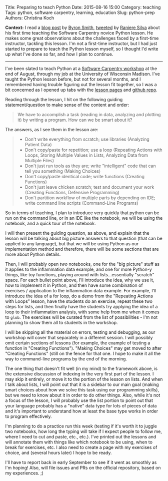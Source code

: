 Title: Preparing to teach Python
Date: 2015-08-16 15:00
Category: teaching
Tags: python, software carpentry, learning, education
Slug: python-prep
Authors: Christina Koch

**Context:** I read a [blog post](http://blog.byronjsmith.com/swc-python-lesson.html) by [Byron Smith](https://twitter.com/ByronJSmith), [tweeted](https://twitter.com/rgaiacs/status/632519587679084544) by [Raniere Silva](https://twitter.com/rgaiacs) about his first time teaching the Software Carpentry novice Python lesson.  He makes some great observations about the challenges 
faced by a first-time instructor, tackling this lesson.  I'm not a first-time instructor, but I had just started to prepare to teach the Python lesson myself, so I thought I'd write up what I've done so far, and how I plan to 
continue.  

<hr>

I've been slated to teach Python at a [Software Carpentry workshop](http://uw-madison-aci.github.io/2015-08-26-uw-madison/) at the 
end of August, through my job at the University of Wisconsin Madison.  I've 
taught the Python lesson before, but not for several months, and I remembered 
having trouble figuring out the lesson fit together, so I was a bit 
concerned as I opened up tabs with the [lesson pages](http://swcarpentry.github.io/python-novice-inflammation/) and [github repo](https://github.com/swcarpentry/python-novice-inflammation).  

Reading through the lesson, I hit on the following guiding statement/question to make sense of the content 
and order: 

> We have to accomplish a task (reading in data, analyzing and plotting it)
> by writing a program.  How can we be smart about it?

The answers, as I see them in the lesson are: 
> * Don't write everything from scratch; use libraries (Analyzing Patient Data)
> * Don't copy/paste for repetition; use a loop (Repeating Actions with Loops, Storing Multiple Values in Lists, Analyzing Data from Multiple Files)
> * Don't just run tools as they are; write "intelligent" code that can tell you something (Making Choices)
> * Don't copy/paste identical code; write functions (Creating Functions)
> * Don't just leave chicken scratch; test and document your work (Creating Functions, Defensive Programming)
> * Don't partition workflow of multiple parts by depending on IDE; write command line scripts (Command-Line Programs)

So in terms of teaching, 
I plan to introduce very quickly that python can be run on the command line, 
or in an IDE like the notebook, we will be using the notebook, and a quick tour 
of the notebook.  

I will then present the guiding question, as above, and explain that the lesson 
will be talking about big picture answers to that question (that can be applied 
to any language), but that we will be using Python as our implementation method 
and therefore, there will be some sections that are more about Python details.  

Then, I will probably open *two* notebooks, one for the "big picture" stuff as 
it applies to the inflammation data example, and one for more Python-y things, 
like toy functions, playing around with lists...essentially "scratch" space.  For 
each bullet point above, I'll introduce the idea, why we use it, how to 
implement it in Python, and then have some combination of exercises / application 
to the inflammation data example.  For example, I'll introduce the idea of a 
for loop, do a demo from the "Repeating Actions with Loops" lesson, have the 
students do an exercise, repeat these two steps for lists, and then finally have the students 
try applying the idea of a loop to their inflammation analysis, with some help from me 
when it comes to `glob`.  The exercises will be curated from the list 
of possibilities - I'm not planning to show them all to students in the
workshop. 

I will be skipping all the material on errors, testing and debugging, as our 
workshop will cover that separately in a different session. I will possibly 
omit certain sections of lessons (for example, the example of testing a function in 
"Creating Functions").  "Making Choices" may get moved to after "Creating Functions" 
(still on the fence for that one.   I hope to make it 
all the way to command-line programs by the end of the morning.  

The one thing that doesn't fit well 
(in my mind) to the 
framework above, is the extensive discussion of indexing in the very first part of 
the lesson.  I may skip it entirely, or move it to the portion of the lesson on 
lists.  And when I talk about lists, I will point out that it is a sidebar to 
our main goal (making smart choices about how we solve this task using our programming skills), but we need to know about it in order to 
do other things.  Also, while it's not a focus of the lesson, I will probably 
use the list portion to point out that your language probably has a "native" 
data type for lots of pieces of data and it's important to understand how at 
least the base type works in order to program effectively.  

I'm planning to do a practice run this week
(testing if it's worth it to juggle 
two notebooks, how long the typing will take if I expect people to follow me, 
where I need to cut and paste, etc., etc.).  I've printed out the lessons and will 
annotate them with things like which notebook to be using, when to break for 
exercises, etc.  I also need to create a page with my exercises of choice, and 
(several hours later) I hope to be ready.  

I'll have to report back in early September to see if it went as smoothly 
as I'm hoping!  Also, will file issues and PRs on the official repository, 
based on my experiences.  ;)  